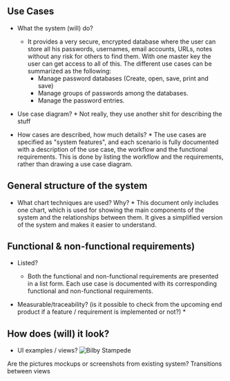 ## Use Cases

* What the system (will) do?
    * It provides a very secure, encrypted database where the user can store all his passwords, usernames, 
email accounts, URLs, notes without any risk for others to find them. With one master key the user can
get access to all of this.
   The different use cases can be summarized as the following:
      * Manage password databases (Create, open, save, print and save)
      * Manage groups of passwords among the databases.
      * Manage the password entries.

* Use case diagram?
      * Not really, they use another shit for describing the stuff

* How cases are described, how much details?
      * The use cases are specified as "system features", and each scenario is fully documented with a description of
        the use case, the workflow and the functional requirements. This is done by listing the workflow and the 
        requirements, rather than drawing a use case diagram.
      
## General structure of the system

* What chart techniques are used? Why?
      * This document only includes one chart, which is used for showing the main components of the system and the
        relationships between them. It gives a simplified version of the system and makes it easier to understand.

## Functional & non-functional requirements)
* Listed?
   * Both the functional and non-functional requirements are presented in a list form. Each use case is documented
     with its corresponding functional and non-functional requirements.

* Measurable/traceability? (is it possible to check from the upcoming end product if a feature / requirement is implemented or not?)
   *

## How does (will) it look?
* UI examples / views?
![Bilby Stampede](http://keepass.info/screenshots/keepass_2x/main_big.png)

Are the pictures mockups or screenshots from existing system?
Transitions between views


